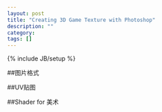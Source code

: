 ```yaml
---
layout: post
title: "Creating 3D Game Texture with Photoshop"
description: ""
category: 
tags: []
---
```

{% include JB/setup %}

##图片格式

##UV贴图

##Shader for 美术